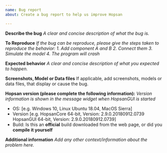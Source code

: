 ```yaml
---
name: Bug report
about: Create a bug report to help us improve Hopsan

---
```


**Describe the bug**
*A clear and concise description of what the bug is.*

**To Reproduce**
*If the bug can be reproduce, please give the steps taken to reproduce the behavior:*
*1. Add component A and B*
*2. Connect them*
*3. Simulate the model*
*4. The program will crash*

**Expected behavior**
*A clear and concise description of what you expected to happen.*

**Screenshots, Model or Data files**
If applicable, add screenshots, models or data files, that display or cause the bug.

**Hopsan version (please complete the following information):**
*Version information is shown in the message widget when HopsanGUI is started*
 - OS: [e.g. Windows 10, Linux Ubuntu 18.04, MacOS Sierra]
 - Version [e.g. HopsanCore 64-bit, Version: 2.9.0.20180912.0739
                       HopsanGUI 64-bit, Version: 2.9.0.20180912.0739]
 - Build: Is this an **official** build downloaded from the web page, or did you **compile it yourself**

**Additional information**
*Add any other context/information about the problem here.*
